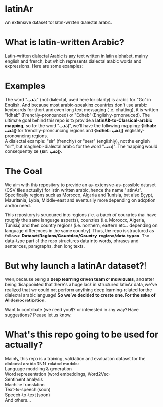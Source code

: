 # latinAr
An extensive dataset for latin-written dialectal arabic.

# What is latin-written Arabic?
Latin-written dialectal Arabic is any text written in latin alphabet, mainly english and french, but which represents dialectal arabic words and expressions. Here are some examples:

# Examples 
The word "إذهب" (not dialectal, used here for clarity) is arabic for "Go" in English. And because most arabic-speaking countries don't use arabic keyboards for short and even long text messaging (i.e. chatting), it is written "Idhab" (Frenchly-pronounced) or "Edheb" (Englishly-prnonouced). The ultimate goal behind this repo is to provide a <b>latinAR-to-Classical-arabic mapping</b>, so for the word "إذهب", we'll have the following mapping: <b>{Idhab: إذهب}</b> for frenchly-pronouncing regions and <b>{Edheb: إذهب}</b> englishly-pronouncing regions.<br/>
A dialectal example: "sir" (frenchly) or "seer" (englishly), not the english "sir", but maghrebi-dialectal arabic for the word "إذهب". The mapping would consequently be <b>{sir: إذهب}</b>. 

# The Goal
We aim with this repository to provide an as-extensive-as-possible dataset (CSV files actually) for latin written arabic, hence the name "latinAr". Specifically regions such as Morocco, Algeria and Tunisia, but also Egypt, Mauritania, Lybia, Middle-east and eventually more depending on adoption and/or need.

This repository is structured into regions (i.e. a batch of countries that have roughly the same language aspects), countries (i.e. Morocco, Algeria, Tunisia) and then country regions (i.e. northern, eastern etc... depending on language differences in the same country).
Thus, the repo is structured as follows: <b>Dataset/Regions/Countries/Country-regions/data-types</b>.
The data-type part of the repo structures data into words, phrases and sentences, paragraphs, then long texts.

# But why launch a latinAr dataset?!
Well, because being a <b>deep learning driven team of individuals</b>, and after being disappointed that there's a huge lack in structured latinAr data, we've realized that we could not perform anything deep learning-related for the dialectal arabic language! <b>So we've decided to create one. For the sake of AI democratization</b>.

Want to contribute (we need you!)? or interested in any way? Have suggestions? Please let us know.

# What's this repo going to be used for actually?
Mainly, this repo is a training, validation and evaluation dataset for the dialectal arabic RNN-related models:<br/>
Language modeling & generation<br/>
Word representation (word embeddings, Word2Vec)<br/>
Sentiment analysis<br/>
Machine translation<br/>
Text-to-speech (soon)<br/>
Speech-to-text (soon)<br/>
And others...
